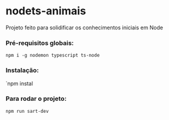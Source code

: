 # nodets-animais

Projeto feito para solidificar os conhecimentos iniciais em Node

### Pré-requisitos globais:

`npm i -g nodemon typescript ts-node`

### Instalação:

`npm instal

### Para rodar o projeto:

`npm run sart-dev`
